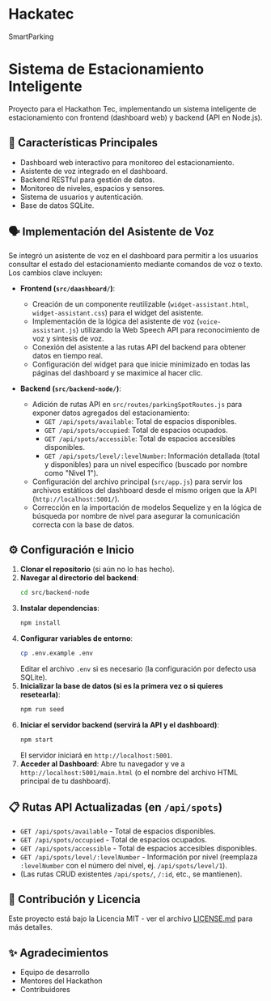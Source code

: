 # Hackatec
SmartParking

# Sistema de Estacionamiento Inteligente

Proyecto para el Hackathon Tec, implementando un sistema inteligente de estacionamiento con frontend (dashboard web) y backend (API en Node.js).

## 🚀 Características Principales

- Dashboard web interactivo para monitoreo del estacionamiento.
- Asistente de voz integrado en el dashboard.
- Backend RESTful para gestión de datos.
- Monitoreo de niveles, espacios y sensores.
- Sistema de usuarios y autenticación.
- Base de datos SQLite.

## 🗣️ Implementación del Asistente de Voz

Se integró un asistente de voz en el dashboard para permitir a los usuarios consultar el estado del estacionamiento mediante comandos de voz o texto. Los cambios clave incluyen:

- **Frontend (`src/daashboard/`)**:

  - Creación de un componente reutilizable (`widget-assistant.html`, `widget-assistant.css`) para el widget del asistente.
  - Implementación de la lógica del asistente de voz (`voice-assistant.js`) utilizando la Web Speech API para reconocimiento de voz y síntesis de voz.
  - Conexión del asistente a las rutas API del backend para obtener datos en tiempo real.
  - Configuración del widget para que inicie minimizado en todas las páginas del dashboard y se maximice al hacer clic.

- **Backend (`src/backend-node/`)**:
  - Adición de rutas API en `src/routes/parkingSpotRoutes.js` para exponer datos agregados del estacionamiento:
    - `GET /api/spots/available`: Total de espacios disponibles.
    - `GET /api/spots/occupied`: Total de espacios ocupados.
    - `GET /api/spots/accessible`: Total de espacios accesibles disponibles.
    - `GET /api/spots/level/:levelNumber`: Información detallada (total y disponibles) para un nivel específico (buscado por nombre como "Nivel 1").
  - Configuración del archivo principal (`src/app.js`) para servir los archivos estáticos del dashboard desde el mismo origen que la API (`http://localhost:5001/`).
  - Corrección en la importación de modelos Sequelize y en la lógica de búsqueda por nombre de nivel para asegurar la comunicación correcta con la base de datos.

## ⚙️ Configuración e Inicio

1.  **Clonar el repositorio** (si aún no lo has hecho).
2.  **Navegar al directorio del backend**:
    ```bash
    cd src/backend-node
    ```
3.  **Instalar dependencias**:
    ```bash
    npm install
    ```
4.  **Configurar variables de entorno**:
    ```bash
    cp .env.example .env
    ```
    Editar el archivo `.env` si es necesario (la configuración por defecto usa SQLite).
5.  **Inicializar la base de datos (si es la primera vez o si quieres resetearla)**:
    ```bash
    npm run seed
    ```
6.  **Iniciar el servidor backend (servirá la API y el dashboard)**:
    ```bash
    npm start
    ```
    El servidor iniciará en `http://localhost:5001`.
7.  **Acceder al Dashboard**:
    Abre tu navegador y ve a `http://localhost:5001/main.html` (o el nombre del archivo HTML principal de tu dashboard).

## 📋 Rutas API Actualizadas (en `/api/spots`)

- `GET /api/spots/available` - Total de espacios disponibles.
- `GET /api/spots/occupied` - Total de espacios ocupados.
- `GET /api/spots/accessible` - Total de espacios accesibles disponibles.
- `GET /api/spots/level/:levelNumber` - Información por nivel (reemplaza `:levelNumber` con el número del nivel, ej. `/api/spots/level/1`).
- (Las rutas CRUD existentes `/api/spots/`, `/:id`, etc., se mantienen).

## 🤝 Contribución y Licencia

Este proyecto está bajo la Licencia MIT - ver el archivo [LICENSE.md](LICENSE.md) para más detalles.

## ✨ Agradecimientos

- Equipo de desarrollo
- Mentores del Hackathon
- Contribuidores
